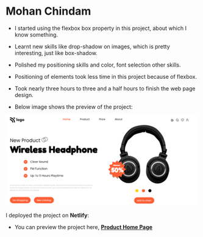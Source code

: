 # Mohan Chindam

- I started using the flexbox box property in this project, about which I know something.
- Learnt new skills like drop-shadow on images, which is pretty interesting, just like box-shadow.
- Polished my positioning skills and color, font selection other skills. 
- Positioning of elements took less time in this project because of flexbox.
- Took nearly three hours to three and a half hours to finish the web page design.

- Below image shows the preview of the project:

![Project-07 Preview](./Project-07.png)

I deployed the project on **Netlify**:
- You can preview the project here, [**Product Home Page**]()


